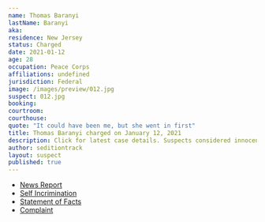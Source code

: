```yaml
---
name: Thomas Baranyi
lastName: Baranyi
aka:
residence: New Jersey
status: Charged
date: 2021-01-12
age: 28
occupation: Peace Corps
affiliations: undefined
jurisdiction: Federal
image: /images/preview/012.jpg
suspect: 012.jpg
booking:
courtroom:
courthouse:
quote: "It could have been me, but she went in first"
title: Thomas Baranyi charged on January 12, 2021
description: Click for latest case details. Suspects considered innocent until proven guilty.
author: seditiontrack
layout: suspect
published: true
---
```

- [News Report](https://apnews.com/article/capitol-siege-shootings-new-jersey-c9bcea4917ebe6c07d6e2f45286c5d8a)
- [Self Incrimination](https://twitter.com/shaunking/status/1347257804244082695?s=20)
- [Statement of Facts](https://www.justice.gov/opa/page/file/1355731/download)
- [Complaint](https://www.justice.gov/opa/page/file/1356466/download)
